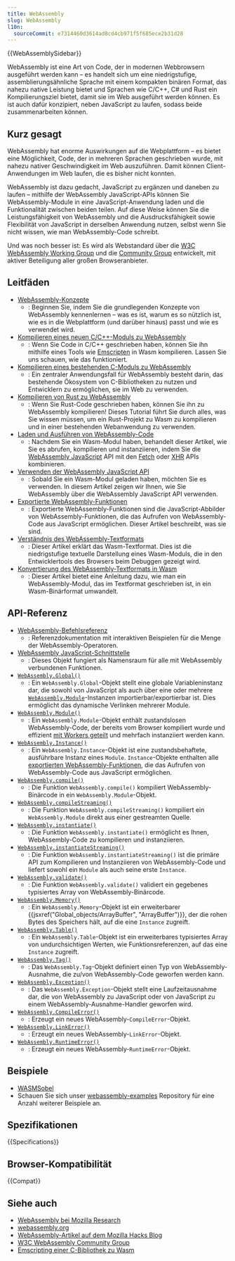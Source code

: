 ```yaml
---
title: WebAssembly
slug: WebAssembly
l10n:
  sourceCommit: e7314460d3614ad8cd4cb971f5f685ece2b31d28
---
```


{{WebAssemblySidebar}}

WebAssembly ist eine Art von Code, der in modernen Webbrowsern ausgeführt werden kann – es handelt sich um eine niedrigstufige, assemblierungsähnliche Sprache mit einem kompakten binären Format, das nahezu native Leistung bietet und Sprachen wie C/C++, C# und Rust ein Kompilierungsziel bietet, damit sie im Web ausgeführt werden können. Es ist auch dafür konzipiert, neben JavaScript zu laufen, sodass beide zusammenarbeiten können.

## Kurz gesagt

WebAssembly hat enorme Auswirkungen auf die Webplattform – es bietet eine Möglichkeit, Code, der in mehreren Sprachen geschrieben wurde, mit nahezu nativer Geschwindigkeit im Web auszuführen. Damit können Client-Anwendungen im Web laufen, die es bisher nicht konnten.

WebAssembly ist dazu gedacht, JavaScript zu ergänzen und daneben zu laufen – mithilfe der WebAssembly JavaScript-APIs können Sie WebAssembly-Module in eine JavaScript-Anwendung laden und die Funktionalität zwischen beiden teilen. Auf diese Weise können Sie die Leistungsfähigkeit von WebAssembly und die Ausdrucksfähigkeit sowie Flexibilität von JavaScript in derselben Anwendung nutzen, selbst wenn Sie nicht wissen, wie man WebAssembly-Code schreibt.

Und was noch besser ist: Es wird als Webstandard über die [W3C WebAssembly Working Group](https://www.w3.org/wasm/) und die [Community Group](https://www.w3.org/community/webassembly/) entwickelt, mit aktiver Beteiligung aller großen Browseranbieter.

## Leitfäden

- [WebAssembly-Konzepte](/de/docs/WebAssembly/Concepts)
  - : Beginnen Sie, indem Sie die grundlegenden Konzepte von WebAssembly kennenlernen – was es ist, warum es so nützlich ist, wie es in die Webplattform (und darüber hinaus) passt und wie es verwendet wird.
- [Kompilieren eines neuen C/C++-Moduls zu WebAssembly](/de/docs/WebAssembly/C_to_Wasm)
  - : Wenn Sie Code in C/C++ geschrieben haben, können Sie ihn mithilfe eines Tools wie [Emscripten](https://emscripten.org/) in Wasm kompilieren. Lassen Sie uns schauen, wie das funktioniert.
- [Kompilieren eines bestehenden C-Moduls zu WebAssembly](/de/docs/WebAssembly/existing_C_to_Wasm)
  - : Ein zentraler Anwendungsfall für WebAssembly besteht darin, das bestehende Ökosystem von C-Bibliotheken zu nutzen und Entwicklern zu ermöglichen, sie im Web zu verwenden.
- [Kompilieren von Rust zu WebAssembly](/de/docs/WebAssembly/Rust_to_Wasm)
  - : Wenn Sie Rust-Code geschrieben haben, können Sie ihn zu WebAssembly kompilieren! Dieses Tutorial führt Sie durch alles, was Sie wissen müssen, um ein Rust-Projekt zu Wasm zu kompilieren und in einer bestehenden Webanwendung zu verwenden.
- [Laden und Ausführen von WebAssembly-Code](/de/docs/WebAssembly/Loading_and_running)
  - : Nachdem Sie ein Wasm-Modul haben, behandelt dieser Artikel, wie Sie es abrufen, kompilieren und instanziieren, indem Sie die [WebAssembly JavaScript](/de/docs/WebAssembly/JavaScript_interface) API mit den [Fetch](/de/docs/Web/API/Fetch_API) oder [XHR](/de/docs/Web/API/XMLHttpRequest) APIs kombinieren.
- [Verwenden der WebAssembly JavaScript API](/de/docs/WebAssembly/Using_the_JavaScript_API)
  - : Sobald Sie ein Wasm-Modul geladen haben, möchten Sie es verwenden. In diesem Artikel zeigen wir Ihnen, wie Sie WebAssembly über die WebAssembly JavaScript API verwenden.
- [Exportierte WebAssembly-Funktionen](/de/docs/WebAssembly/Exported_functions)
  - : Exportierte WebAssembly-Funktionen sind die JavaScript-Abbilder von WebAssembly-Funktionen, die das Aufrufen von WebAssembly-Code aus JavaScript ermöglichen. Dieser Artikel beschreibt, was sie sind.
- [Verständnis des WebAssembly-Textformats](/de/docs/WebAssembly/Understanding_the_text_format)
  - : Dieser Artikel erklärt das Wasm-Textformat. Dies ist die niedrigstufige textuelle Darstellung eines Wasm-Moduls, die in den Entwicklertools des Browsers beim Debuggen gezeigt wird.
- [Konvertierung des WebAssembly-Textformats in Wasm](/de/docs/WebAssembly/Text_format_to_Wasm)
  - : Dieser Artikel bietet eine Anleitung dazu, wie man ein WebAssembly-Modul, das im Textformat geschrieben ist, in ein Wasm-Binärformat umwandelt.

## API-Referenz

- [WebAssembly-Befehlsreferenz](/de/docs/WebAssembly/Reference)
  - : Referenzdokumentation mit interaktiven Beispielen für die Menge der WebAssembly-Operatoren.
- [WebAssembly JavaScript-Schnittstelle](/de/docs/WebAssembly/JavaScript_interface)
  - : Dieses Objekt fungiert als Namensraum für alle mit WebAssembly verbundenen Funktionen.
- [`WebAssembly.Global()`](/de/docs/WebAssembly/JavaScript_interface/Global)
  - : Ein `WebAssembly.Global`-Objekt stellt eine globale Variableninstanz dar, die sowohl von JavaScript als auch über eine oder mehrere [`WebAssembly.Module`](/de/docs/WebAssembly/JavaScript_interface/Module)-Instanzen importierbar/exportierbar ist. Dies ermöglicht das dynamische Verlinken mehrerer Module.
- [`WebAssembly.Module()`](/de/docs/WebAssembly/JavaScript_interface/Module)
  - : Ein `WebAssembly.Module`-Objekt enthält zustandslosen WebAssembly-Code, der bereits vom Browser kompiliert wurde und effizient [mit Workers geteilt](/de/docs/Web/API/Worker/postMessage) und mehrfach instanziiert werden kann.
- [`WebAssembly.Instance()`](/de/docs/WebAssembly/JavaScript_interface/Instance)
  - : Ein `WebAssembly.Instance`-Objekt ist eine zustandsbehaftete, ausführbare Instanz eines `Module`. `Instance`-Objekte enthalten alle [exportierten WebAssembly-Funktionen](/de/docs/WebAssembly/Exported_functions), die das Aufrufen von WebAssembly-Code aus JavaScript ermöglichen.
- [`WebAssembly.compile()`](/de/docs/WebAssembly/JavaScript_interface/compile_static)
  - : Die Funktion `WebAssembly.compile()` kompiliert WebAssembly-Binärcode in ein `WebAssembly.Module`-Objekt.
- [`WebAssembly.compileStreaming()`](/de/docs/WebAssembly/JavaScript_interface/compileStreaming_static)
  - : Die Funktion `WebAssembly.compileStreaming()` kompiliert ein `WebAssembly.Module` direkt aus einer gestreamten Quelle.
- [`WebAssembly.instantiate()`](/de/docs/WebAssembly/JavaScript_interface/instantiate_static)
  - : Die Funktion `WebAssembly.instantiate()` ermöglicht es Ihnen, WebAssembly-Code zu kompilieren und instanziieren.
- [`WebAssembly.instantiateStreaming()`](/de/docs/WebAssembly/JavaScript_interface/instantiateStreaming_static)
  - : Die Funktion `WebAssembly.instantiateStreaming()` ist die primäre API zum Kompilieren und Instanziieren von WebAssembly-Code und liefert sowohl ein `Module` als auch seine erste `Instance`.
- [`WebAssembly.validate()`](/de/docs/WebAssembly/JavaScript_interface/validate_static)
  - : Die Funktion `WebAssembly.validate()` validiert ein gegebenes typisiertes Array von WebAssembly-Binärcode.
- [`WebAssembly.Memory()`](/de/docs/WebAssembly/JavaScript_interface/Memory)
  - : Ein `WebAssembly.Memory`-Objekt ist ein erweiterbarer {{jsxref("Global_objects/ArrayBuffer", "ArrayBuffer")}}, der die rohen Bytes des Speichers hält, auf die eine `Instance` zugreift.
- [`WebAssembly.Table()`](/de/docs/WebAssembly/JavaScript_interface/Table)
  - : Ein `WebAssembly.Table`-Objekt ist ein erweiterbares typisiertes Array von undurchsichtigen Werten, wie Funktionsreferenzen, auf das eine `Instance` zugreift.
- [`WebAssembly.Tag()`](/de/docs/WebAssembly/JavaScript_interface/Tag)
  - : Das `WebAssembly.Tag`-Objekt definiert einen Typ von WebAssembly-Ausnahme, die zu/von WebAssembly-Code geworfen werden kann.
- [`WebAssembly.Exception()`](/de/docs/WebAssembly/JavaScript_interface/Exception)
  - : Das `WebAssembly.Exception`-Objekt stellt eine Laufzeitausnahme dar, die von WebAssembly zu JavaScript oder von JavaScript zu einem WebAssembly-Ausnahme-Handler geworfen wird.
- [`WebAssembly.CompileError()`](/de/docs/WebAssembly/JavaScript_interface/CompileError)
  - : Erzeugt ein neues WebAssembly-`CompileError`-Objekt.
- [`WebAssembly.LinkError()`](/de/docs/WebAssembly/JavaScript_interface/LinkError)
  - : Erzeugt ein neues WebAssembly-`LinkError`-Objekt.
- [`WebAssembly.RuntimeError()`](/de/docs/WebAssembly/JavaScript_interface/RuntimeError)
  - : Erzeugt ein neues WebAssembly-`RuntimeError`-Objekt.

## Beispiele

- [WASMSobel](https://github.com/JasonWeathersby/WASMSobel)
- Schauen Sie sich unser [webassembly-examples](https://github.com/mdn/webassembly-examples/) Repository für eine Anzahl weiterer Beispiele an.

## Spezifikationen

{{Specifications}}

## Browser-Kompatibilität

{{Compat}}

## Siehe auch

- [WebAssembly bei Mozilla Research](https://research.mozilla.org/)
- [webassembly.org](https://webassembly.org/)
- [WebAssembly-Artikel auf dem Mozilla Hacks Blog](https://hacks.mozilla.org/category/webassembly/)
- [W3C WebAssembly Community Group](https://www.w3.org/community/webassembly/)
- [Emscripting einer C-Bibliothek zu Wasm](https://web.dev/articles/emscripting-a-c-library)
